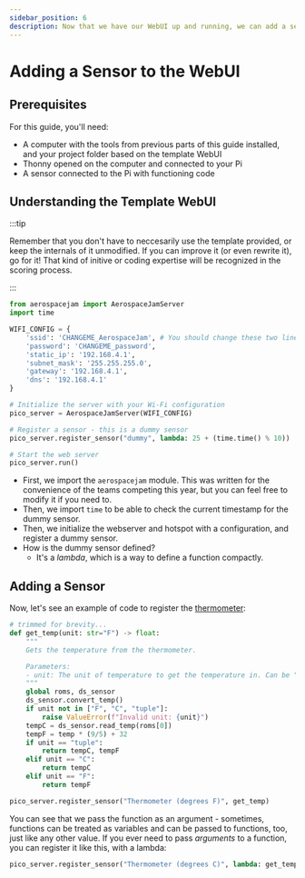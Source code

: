 ```yaml
---
sidebar_position: 6
description: Now that we have our WebUI up and running, we can add a sensor's data to the stream.
---
```


# Adding a Sensor to the WebUI

## Prerequisites

For this guide, you'll need:

- A computer with the tools from previous parts of this guide installed, and your project folder based on the template WebUI
- Thonny opened on the computer and connected to your Pi
- A sensor connected to the Pi with functioning code

## Understanding the Template WebUI

:::tip

Remember that you don't have to neccesarily use the template provided, or keep the internals of it unmodified. If you can improve it (or even rewrite it), go for it! That kind of initive or coding expertise will be recognized in the scoring process. 

:::

```py
from aerospacejam import AerospaceJamServer
import time

WIFI_CONFIG = {
    'ssid': 'CHANGEME_AerospaceJam', # You should change these two lines!
    'password': 'CHANGEME_password',
    'static_ip': '192.168.4.1',
    'subnet_mask': '255.255.255.0',
    'gateway': '192.168.4.1',
    'dns': '192.168.4.1'
}

# Initialize the server with your Wi-Fi configuration
pico_server = AerospaceJamServer(WIFI_CONFIG)

# Register a sensor - this is a dummy sensor
pico_server.register_sensor("dummy", lambda: 25 + (time.time() % 10))

# Start the web server
pico_server.run()
```

- First, we import the `aerospacejam` module. This was written for the convenience of the teams competing this year, but you can feel free to modify it if you need to.
- Then, we import `time` to be able to check the current timestamp for the dummy sensor.
- Then, we initialize the webserver and hotspot with a configuration, and register a dummy sensor.
- How is the dummy sensor defined?
  - It's a *lambda*, which is a way to define a function compactly.

## Adding a Sensor

Now, let's see an example of code to register the [thermometer](/challenges/thermometer):

```py
# trimmed for brevity...
def get_temp(unit: str="F") -> float:
    """
    Gets the temperature from the thermometer.

    Parameters:
    - unit: The unit of temperature to get the temperature in. Can be "F", "C", or "tuple". "tuple" causes a return value of (tempC, tempF).
    """
    global roms, ds_sensor
    ds_sensor.convert_temp()
    if unit not in ["F", "C", "tuple"]:
        raise ValueError(f"Invalid unit: {unit}")
    tempC = ds_sensor.read_temp(roms[0])
    tempF = temp * (9/5) + 32
    if unit == "tuple":
        return tempC, tempF
    elif unit == "C":
        return tempC
    elif unit == "F":
        return tempF

pico_server.register_sensor("Thermometer (degrees F)", get_temp)
```

You can see that we pass the function as an argument - sometimes, functions can be treated as variables and can be passed to functions, too, just like any other value. If you ever need to pass *arguments* to a function, you can register it like this, with a lambda:

```py
pico_server.register_sensor("Thermometer (degrees C)", lambda: get_temp("C"))
```